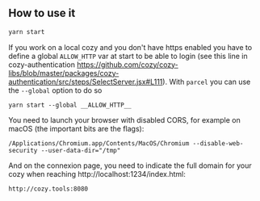 ## How to use it

```jsx
yarn start
```

If you work on a local cozy and you don't have https enabled you have to define a global `ALLOW_HTTP` var at start to be able to login (see this line in cozy-authentication https://github.com/cozy/cozy-libs/blob/master/packages/cozy-authentication/src/steps/SelectServer.jsx#L111). With `parcel` you can use the `--global` option to do so

```
yarn start --global __ALLOW_HTTP__
```

You need to launch your browser with disabled CORS, for example on macOS (the important bits are the flags):

```
/Applications/Chromium.app/Contents/MacOS/Chromium --disable-web-security --user-data-dir="/tmp"
```

And on the connexion page, you need to indicate the full domain for your cozy when reaching
http://localhost:1234/index.html:

```
http://cozy.tools:8080
```
